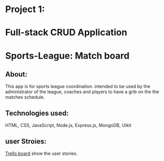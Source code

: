# Project 1:
# Full-stack CRUD Application

# Sports-League: Match board

## About:
This app is for sports league coordination. intended to be used by the administrator of the league, coaches and players to have a grib on the the matches schedule.

## Technologies used:
HTML, CSS, JavaScript, Node.js, Express.js, MongoDB, UIkit


 ## user Stroies:
 [Trello board](https://trello.com/b/EBia15Y7/sports-league) show the user stories. 

